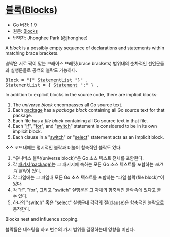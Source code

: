 # [블록(Blocks)](#blocks)

* Go 버전: 1.9
* 원문: [Blocks](https://golang.org/ref/spec#Blocks)
* 번역자: Jhonghee Park (@jhonghee)

A *block* is a possibly empty sequence of declarations and statements within matching brace brackets.

*블락*은 서로 짝이 맞는 브래이스 브래킷(brace brackets) 범위내의 순차적인 선언문들과 실행문들로 공백의 블락도 가능하다.

<pre>
<a id="Block">Block</a> = "{" <a href="#StatementList">StatementList</a> "}" .
<a id="StatementList">StatementList</a> = { <a href="/Statements/#Statement">Statement</a> ";" } .
</pre>

In addition to explicit blocks in the source code, there are implicit blocks:

  1. The *universe block* encompasses all Go source text.
  2. Each [package](/Packages/) has a *package block* containing all Go source text for that package.
  3. Each file has a *file block* containing all Go source text in that file.
  4. Each "[if](/Statements/if_statements.html)", "[for](/Statements/for_statements.html)", and "[switch](/Statements/switch_statements.html)" statement is considered to be in its own implicit block.
  5. Each clause in a "[switch](/Statements/switch_statements.html)" or "[select](/Statements/select_statements.html)" statement acts as an implicit block.

소스 코드내에는 명시적인 블락과 더불어 함축적인 블락도 있다:

  1. *유니버스 블락(universe block)*은 Go 소스 텍스트 전체를 포함한다.
  2. 각 [패키지(package)](/Packages/)는 그 패키지에 속하는 모든 Go 소스 텍스트를 포함하는 *패키지 블락*이 있다.
  3. 각 파일에는 그 파일내 모든 Go 소스 텍스트를 포함하는 *파일 블락(file block)*이 있다.
  4. 각 "[if](/Statements/if_statements.html)", "[for](/Statements/for_statements.html)", 그리고 "[switch](/Statements/switch_statements.html)" 실행문은 그 자체의 함축적인 블락속에 있다고 볼 수 있다.
  5. 하나의 "[switch](/Statements/switch_statements.html)" 혹은 "[select](/Statements/select_statements.html)" 실행문내 각각의 절(clause)은 함축적인 블락으로 동작한다.

Blocks nest and influence scoping.

블락들은 네스팅을 하고 변수의 가시 범위를 결정하는데 영향을 미친다.